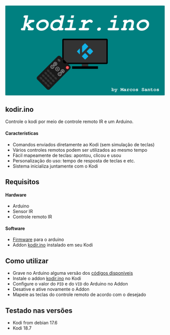 <p align="center"><img src="https://raw.githubusercontent.com/marcos-tulio/kodir.ino/master/fanart.png" width="800"></p>

## kodir.ino
Controle o kodi por meio de controle remoto IR e um Arduino.

#### Características
- Comandos enviados diretamente ao Kodi (sem simulação de teclas)
- Vários controles remotos podem ser utilizados ao mesmo tempo
- Fácil mapeamente de teclas: apontou, clicou e usou
- Personalização do uso: tempo de resposta de teclas e etc.
- Sistema inicializa juntamente com o Kodi

## Requisitos

#### Hardware
- Arduino
- Sensor IR
- Controle remoto IR

#### Software
- <a href="https://github.com/marcos-tulio/kodir.ino/tree/master/arduino">Firmware</a> para o arduino
- Addon <a href="https://github.com/marcos-tulio/kodir.ino/tree/master/dist">kodir.ino</a> instalado em seu Kodi

## Como utilizar
- Grave no Arduino alguma versão dos <a href="https://github.com/marcos-tulio/kodir.ino/tree/master/arduino">códigos disponíveis</a>
- Instale o addon <a href="https://github.com/marcos-tulio/kodir.ino/tree/master/dist">kodir.ino</a>  no Kodi
- Configure o valor do `PID` e do `VID` do Arduino no Addon
- Desative e ative novamente o Addon
- Mapeie as teclas do controle remoto de acordo com o desejado

## Testado nas versões
- Kodi from debian 17.6
- Kodi 18.7
